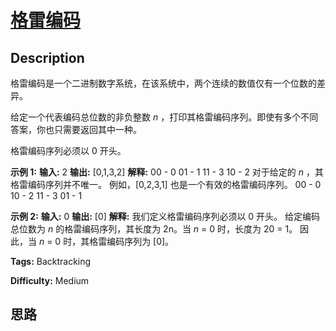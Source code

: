 # [格雷编码][title]

## Description

格雷编码是一个二进制数字系统，在该系统中，两个连续的数值仅有一个位数的差异。

给定一个代表编码总位数的非负整数 _n_ ，打印其格雷编码序列。即使有多个不同答案，你也只需要返回其中一种。

格雷编码序列必须以 0 开头。



**示例 1:**
            **输入:**  2    **输出:**  [0,1,3,2]    **解释:**    00 - 0    01 - 1    11 - 3    10 - 2        对于给定的  _n_ ，其格雷编码序列并不唯一。    例如，[0,2,3,1] 也是一个有效的格雷编码序列。        00 - 0    10 - 2    11 - 3    01 - 1

**示例  2:**
            **输入:**  0    **输出:**  [0]    **解释:** 我们定义格雷编码序列必须以 0 开头。         给定编码总位数为 _n_ 的格雷编码序列，其长度为 2n。当 _n_ = 0 时，长度为 20 = 1。         因此，当 _n_ = 0 时，其格雷编码序列为 [0]。    


**Tags:** Backtracking

**Difficulty:** Medium

## 思路

[title]: https://leetcode-cn.com/problems/gray-code
